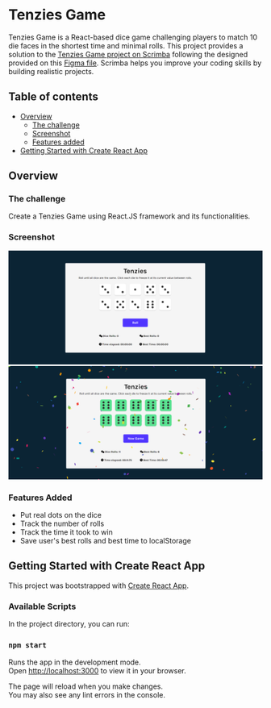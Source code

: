 # Tenzies Game 
Tenzies Game is a React-based dice game challenging players to match 10 die faces in the shortest time and minimal rolls.
This project provides a solution to the [Tenzies Game project on Scrimba](https://scrimba.com/learn/learnreact) following the designed provided on this [Figma file](https://www.figma.com/file/FqsxRUhAaXM4ezddQK0CdR/Untitled?node-id=0%3A1). Scrimba helps you improve your coding skills by building realistic projects.

## Table of contents

- [Overview](#overview)
  - [The challenge](#the-challenge)
  - [Screenshot](#screenshot)
  - [Features added](#features-added)
- [Getting Started with Create React App](#getting-started-with-create-react-app)
    
## Overview

### The challenge

Create a Tenzies Game using React.JS framework and its functionalities.

### Screenshot
![Tenzies Start](./screenshots/tenzies-start.png)
![Tenzies Win](./screenshots/tenzies-win.png)


### Features Added

- Put real dots on the dice
- Track the number of rolls
- Track the time it took to win
- Save user's best rolls and best time to localStorage

## Getting Started with Create React App

This project was bootstrapped with [Create React App](https://github.com/facebook/create-react-app).

### Available Scripts

In the project directory, you can run:

### `npm start`

Runs the app in the development mode.\
Open [http://localhost:3000](http://localhost:3000) to view it in your browser.

The page will reload when you make changes.\
You may also see any lint errors in the console.
